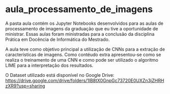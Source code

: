 # aula_processamento_de_imagens

A pasta aula contém os Jupyter Notebooks desenvolvidos para as aulas de processamento de imagens da graduação que eu tive a oportunidade de ministrar. Essas aulas foram ministradas para a conclusão da disciplina Prática em Docência de Informática do Mestrado. 

A aula teve como objetivo principal a utilização de CNNs para a extração de características de imagens. Como contéudo extra apresentou-se como se realiza o treinamento de uma CNN e como pode ser utilizado o algoritmo LIME para a interpretação dos resultados. 

O Dataset utilizado está disponível no Google Drive: https://drive.google.com/drive/folders/1lB8tX0GnpGc73720E0UXZn3jZHRHzXR9?usp=sharing

